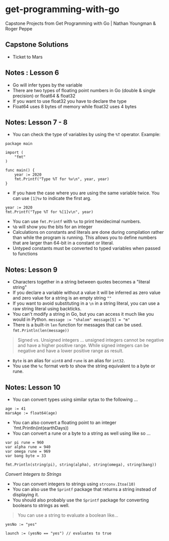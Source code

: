 # get-programming-with-go 
Capstone Projects from Get Programming with Go | Nathan Youngman &amp; Roger Peppe

## Capstone Solutions
* Ticket to Mars

## Notes : Lesson 6
* Go will infer types by the variable
* There are two types of floating point numbers in Go (double & single precision) or float64 & float32
* If you want to use float32 you have to declare the type
* Float64 uses 8 bytes of memory while float32 uses 4 bytes

## Notes: Lesson 7 - 8 
* You can check the type of variables by using the `%T` operator.
Example:
```
package main

import (
	"fmt"
)

func main() {
	year := 2020
	fmt.Printf("Type %T for %v\n", year, year)
}
```
* If you have the case where you are using the same variable twice. You can use `[1]%v` to indicate the first arg.
```
year := 2020
fmt.Printf("Type %T for %[1]v\n", year)
```
* You can use `fmt.Printf` with `%x` to print hexidecimal numbers.
* `%b` will show you the bits for an integer
* Calculations on constants and literals are done during compilation rather than while the program is running. This allows you to define numbers that are larger than 64-bit in a constant or literal.
* Untyped constants must be converted to typed variables when passed to functions

## Notes: Lesson 9
* Characters together in a string between quotes becomes a "literal string"
* If you declare a variable without a value it will be inferred as zero value and zero value for a string is an empty string `""`
* If you want to avoid substituting in a `\n` in a string literal, you can use a raw string literal using backticks.
* You can't modify a string in Go, but you can access it much like you would in Python. `message := "shalom" message[5] = "m"`
* There is a built-in `len` function for messages that can be used. `fmt.Println(len(message))`

> Signed vs. Unsigned integers ... unsigned integers cannot be negative and have a higher positive range. While signed integers can be negative and have a lower positive range as result.

* `Byte` is an alias for `uint8` and `rune` is an alias for `int32`.
* You use the `%c` format verb to show the string equivalent to a byte or rune.

## Notes: Lesson 10
* You can convert types using similar sytax to the following ...
```
age := 41
marsAge := float64(age)
```
* You can also convert a floating point to an integer `fmt.Println(int(earthDays))
* You can convert a rune or a byte to a string as well using like so ... 
```
var pi rune = 960
var alpha rune = 940
var omega rune = 969
var bang byte = 33

fmt.Println(string(pi), string(alpha), string(omega), string(bang))
```
*Convert Integers to Strings*
* You can convert integers to strings using `strconv.Itoa(10)`
* You can also use the `Sprintf` package that returns a string instead of displaying it.
* You should also probably use the `Sprintf` package for converting booleans to strings as well.
> You can use a string to evaluate a boolean like...
```
yesNo := "yes"

launch := (yesNo == "yes") // evaluates to true
```